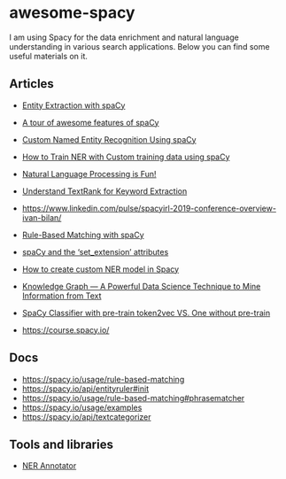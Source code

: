 # awesome-spacy

I am using Spacy for the data enrichment and natural language understanding in various search applications.
Below you can find some useful materials on it.

## Articles

* [Entity Extraction with spaCy](https://medium.com/@radu.gheorghe/entity-extraction-with-spacy-234d3d11e3ba)
* [A tour of awesome features of spaCy](https://medium.com/eliiza-ai/a-tour-of-awesome-features-of-spacy-part-1-2-58b32425954f)
* [Custom Named Entity Recognition Using spaCy](https://towardsdatascience.com/custom-named-entity-recognition-using-spacy-7140ebbb3718)
* [How to Train NER with Custom training data using spaCy](https://medium.com/@manivannan_data/how-to-train-ner-with-custom-training-data-using-spacy-188e0e508c6)
* [Natural Language Processing is Fun!](https://medium.com/@ageitgey/natural-language-processing-is-fun-9a0bff37854e)
* [Understand TextRank for Keyword Extraction](https://towardsdatascience.com/textrank-for-keyword-extraction-by-python-c0bae21bcec0)
* https://www.linkedin.com/pulse/spacyirl-2019-conference-overview-ivan-bilan/
* [Rule-Based Matching with spaCy](https://medium.com/@ashiqgiga07/rule-based-matching-with-spacy-295b76ca2b68)
* [spaCy and the ‘set_extension’ attributes](https://medium.com/@ashiqgiga07/spacy-and-the-set-extension-attributes-47a094c921c7)
* [How to create custom NER model in Spacy](https://medium.com/@nikkisharma536/how-to-create-custom-ner-in-spacy-cfcd531f8773)
* [Knowledge Graph — A Powerful Data Science Technique to Mine Information from Text](https://medium.com/analytics-vidhya/knowledge-graph-a-powerful-data-science-technique-to-mine-information-from-text-with-python-f8bfd217accc)
* [SpaCy Classifier with pre-train token2vec VS. One without pre-train](https://towardsdatascience.com/nlp-spacy-classifier-with-pre-train-token2vec-vs-one-without-pre-train-2f05d2179290)


* https://course.spacy.io/

## Docs

* https://spacy.io/usage/rule-based-matching
* https://spacy.io/api/entityruler#init
* https://spacy.io/usage/rule-based-matching#phrasematcher
* https://spacy.io/usage/examples
* https://spacy.io/api/textcategorizer

## Tools and libraries 

* [NER Annotator](https://github.com/ManivannanMurugavel/spacy-ner-annotator)
